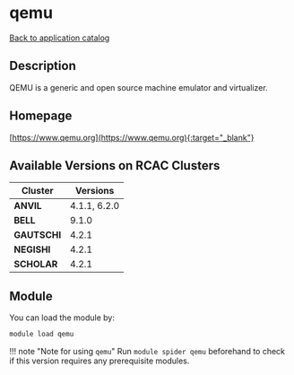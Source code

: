 # qemu

[Back to application catalog](../app_catalog.md)

## Description

QEMU is a generic and open source machine emulator and virtualizer.

## Homepage

[https://www.qemu.org](https://www.qemu.org){:target="_blank"}

## Available Versions on RCAC Clusters

|Cluster|Versions|
|---|---|
**ANVIL**|4.1.1, 6.2.0
**BELL**|9.1.0
**GAUTSCHI**|4.2.1
**NEGISHI**|4.2.1
**SCHOLAR**|4.2.1

## Module

You can load the module by:

```bash
module load qemu
```

!!! note "Note for using `qemu`"
    Run `module spider qemu` beforehand to check if this version requires any prerequisite modules.
